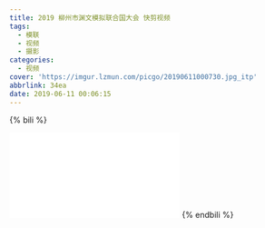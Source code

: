 ```yaml
---
title: 2019 柳州市渊文模拟联合国大会 快剪视频
tags:
  - 模联
  - 视频
  - 摄影
categories:
  - 视频
cover: 'https://imgur.lzmun.com/picgo/20190611000730.jpg_itp'
abbrlink: 34ea
date: 2019-06-11 00:06:15
---
```


{% bili %}
 <iframe src="//player.bilibili.com/player.html?aid=55111783&cid=96535132&page=2" scrolling="no" border="0" frameborder="no" framespacing="0" allowfullscreen="true"></iframe>
{% endbili %}